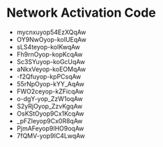 # Network Activation Code
* mycnxuyop54EzXQqAw
* OY9NwOyop-koIUEqAw
* sLS4teyop-koIKwqAw
* Fh9rnOyop-kopKcqAw
* Sc3SYuyop-koGcUqAw
* aNkxVeyop-koEOMqAw
* -f2Qfuyop-kpPCsqAw
* 55rNpOyop-kYY_AqAw
* FWO2ceyop-kZFicqAw
* o-dgY-yop_ZzW1oqAw
* S2yRjOyop_ZzvKgqAw
* OsKStOyop9Cx1KcqAw
* _pFZIeyop9Cx0R8qAw
* PjmAFeyop9IHO9oqAw
* 7fQMV-yop9IC4LwqAw